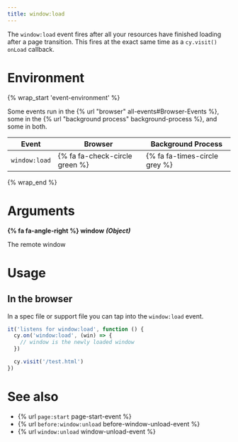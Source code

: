 ```yaml
---
title: window:load
---
```


The `window:load` event fires after all your resources have finished loading after a page transition. This fires at the exact same time as a `cy.visit()` `onLoad` callback.

# Environment

{% wrap_start 'event-environment' %}

Some events run in the {% url "browser" all-events#Browser-Events %}, some in the {% url "background process" background-process %}, and some in both.

Event | Browser | Background Process
--- | --- | ---
`window:load` | {% fa fa-check-circle green %} | {% fa fa-times-circle grey %}

{% wrap_end %}

# Arguments

**{% fa fa-angle-right %} window** ***(Object)***

The remote window

# Usage

## In the browser

In a spec file or support file you can tap into the `window:load` event.

```javascript
it('listens for window:load', function () {
  cy.on('window:load', (win) => {
    // window is the newly loaded window
  })

  cy.visit('/test.html')
})
```

# See also

- {% url `page:start` page-start-event %}
- {% url `before:window:unload` before-window-unload-event %}
- {% url `window:unload` window-unload-event %}

